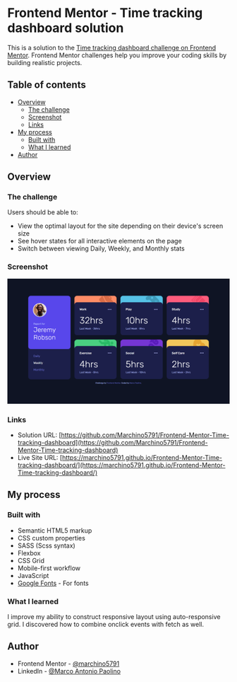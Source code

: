 # Frontend Mentor - Time tracking dashboard solution

This is a solution to the [Time tracking dashboard challenge on Frontend Mentor](https://www.frontendmentor.io/challenges/time-tracking-dashboard-UIQ7167Jw). Frontend Mentor challenges help you improve your coding skills by building realistic projects. 

## Table of contents

- [Overview](#overview)
  - [The challenge](#the-challenge)
  - [Screenshot](#screenshot)
  - [Links](#links)
- [My process](#my-process)
  - [Built with](#built-with)
  - [What I learned](#what-i-learned)
- [Author](#author)

## Overview

### The challenge

Users should be able to:

- View the optimal layout for the site depending on their device's screen size
- See hover states for all interactive elements on the page
- Switch between viewing Daily, Weekly, and Monthly stats

### Screenshot

![Time tracking dashboard Screenshot](https://github.com/Marchino5791/Frontend-Mentor-Time-tracking-dashboard/blob/main/Screenshot%202023-03-05%2010.24.28.png)

### Links

- Solution URL: [https://github.com/Marchino5791/Frontend-Mentor-Time-tracking-dashboard](https://github.com/Marchino5791/Frontend-Mentor-Time-tracking-dashboard)
- Live Site URL: [https://marchino5791.github.io/Frontend-Mentor-Time-tracking-dashboard/](https://marchino5791.github.io/Frontend-Mentor-Time-tracking-dashboard/)

## My process

### Built with

- Semantic HTML5 markup
- CSS custom properties
- SASS (Scss syntax)
- Flexbox
- CSS Grid
- Mobile-first workflow
- JavaScript
- [Google Fonts](https://fonts.google.com) - For fonts

### What I learned

I improve my ability to construct responsive layout using auto-responsive grid.
I discovered how to combine onclick events with fetch as well.

## Author

- Frontend Mentor - [@marchino5791](https://www.frontendmentor.io/profile/marchino5791)
- LinkedIn - [@Marco Antonio Paolino](https://www.linkedin.com/in/marco-paolino/)
